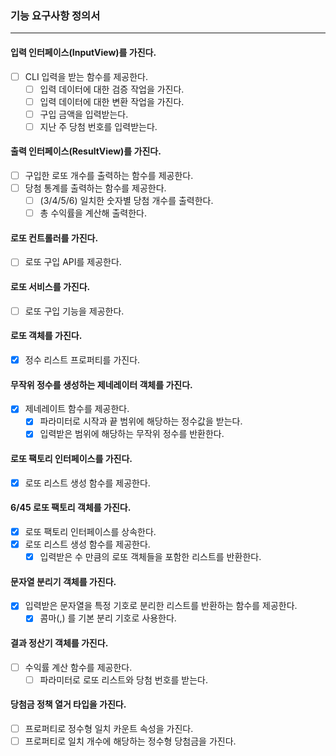 ### 기능 요구사항 정의서
* * *
#### 입력 인터페이스(InputView)를 가진다.
- [ ] CLI 입력을 받는 함수를 제공한다.
  - [ ] 입력 데이터에 대한 검증 작업을 가진다.
  - [ ] 입력 데이터에 대한 변환 작업을 가진다.
  - [ ] 구입 금액을 입력받는다.
  - [ ] 지난 주 당첨 번호를 입력받는다.
#### 출력 인터페이스(ResultView)를 가진다.
- [ ] 구입한 로또 개수를 출력하는 함수를 제공한다. 
- [ ] 당첨 통계를 출력하는 함수를 제공한다.
  - [ ] (3/4/5/6) 일치한 숫자별 당첨 개수를 출력한다.
  - [ ] 총 수익률을 계산해 출력한다.
#### 로또 컨트롤러를 가진다.
- [ ] 로또 구입 API를 제공한다.
#### 로또 서비스를 가진다.
- [ ] 로또 구입 기능을 제공한다.
#### 로또 객체를 가진다.
- [x] 정수 리스트 프로퍼티를 가진다.
#### 무작위 정수를 생성하는 제네레이터 객체를 가진다.
- [x] 제네레이트 함수를 제공한다.
  - [x] 파라미터로 시작과 끝 범위에 해당하는 정수값을 받는다.
  - [x] 입력받은 범위에 해당하는 무작위 정수를 반환한다.
#### 로또 팩토리 인터페이스를 가진다.
- [x] 로또 리스트 생성 함수를 제공한다.
#### 6/45 로또 팩토리 객체를 가진다.
- [x] 로또 팩토리 인터페이스를 상속한다.
- [x] 로또 리스트 생성 함수를 제공한다. 
  - [x] 입력받은 수 만큼의 로또 객체들을 포함한 리스트를 반환한다.
#### 문자열 분리기 객체를 가진다.
- [x] 입력받은 문자열을 특정 기호로 분리한 리스트를 반환하는 함수를 제공한다. 
  - [x] 콤마(,) 를 기본 분리 기호로 사용한다.
#### 결과 정산기 객체를 가진다.
- [ ] 수익률 계산 함수를 제공한다.
  - [ ] 파라미터로 로또 리스트와 당첨 번호를 받는다.
#### 당첨금 정책 열거 타입을 가진다.
- [ ] 프로퍼티로 정수형 일치 카운트 속성을 가진다.
- [ ] 프로퍼티로 일치 개수에 해당하는 정수형 당첨금을 가진다.